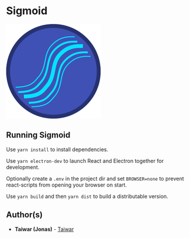 # Sigmoid
![Alt text](/public/icon.png?raw=true)

## Running Sigmoid

Use `yarn install` to install dependencies.

Use `yarn electron-dev` to launch React and Electron together for development.

Optionally create a `.env` in the project dir and set `BROWSER=none` to prevent react-scripts from opening your browser on start.

Use `yarn build` and then `yarn dist` to build a distributable version.

## Author(s)

* **Taiwar (Jonas)** - [Taiwar](https://github.com/Taiwar)

